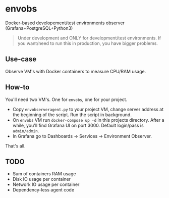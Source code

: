 # envobs
Docker-based developement/test environments observer (Grafana+PostgreSQL+Python3)

> Under development and ONLY for development/test environments. If you want/need to run this in production, you have bigger problems. 

## Use-case
Observe VM's with Docker containers to measure CPU/RAM usage.

## How-to
You'll need two VM's. One for `envobs`, one for your project.

 - Copy `envobserveragent.py` to your project VM, change server address at the beginning of the script. Run the script in background.
 - On `envobs` VM run `docker-compose up -d` in this projects directory. After a while, you'll find Grafana UI on port 3000. Default login/pass is `admin/admin`.
 - In Grafana go to Dashboards -> Services -> Environment Observer.

That's all.

## TODO
 - Sum of containers RAM usage
 - Disk IO usage per container
 - Network IO usage per container
 - Dependency-less agent code

